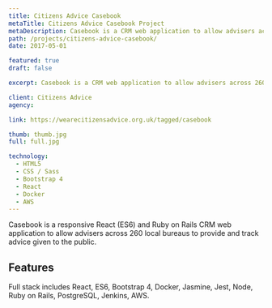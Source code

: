```yaml
---
title: Citizens Advice Casebook
metaTitle: Citizens Advice Casebook Project
metaDescription: Casebook is a CRM web application to allow advisers across 260 local offices to provide and track advice given to the public.
path: /projects/citizens-advice-casebook/
date: 2017-05-01

featured: true
draft: false

excerpt: Casebook is a CRM web application to allow advisers across 260 local offices to provide and track advice given to the public.

client: Citizens Advice
agency:

link: https://wearecitizensadvice.org.uk/tagged/casebook

thumb: thumb.jpg
full: full.jpg

technology:
  - HTML5
  - CSS / Sass
  - Bootstrap 4
  - React
  - Docker
  - AWS
---
```


Casebook is a responsive React (ES6) and Ruby on Rails CRM web application to allow advisers across 260 local bureaus to provide and track advice given to the public.

## Features

Full stack includes React, ES6, Bootstrap 4, Docker, Jasmine, Jest, Node, Ruby on Rails, PostgreSQL, Jenkins, AWS.
